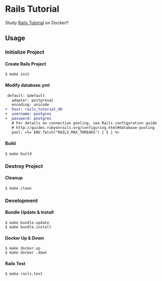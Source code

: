 # Rails Tutorial
Study [Rails Tutorial](https://railstutorial.jp/chapters/beginning?version=5.1) on Docker!!

## Usage
### Initialize Project
#### Create Rails Project
```
$ make init
```

#### Modify database.yml
```diff
 default: &default
   adapter: postgresql
   encoding: unicode
+  host: rails_tutorial_db
+  username: postgres
+  password: postgres
   # For details on connection pooling, see Rails configuration guide
   # http://guides.rubyonrails.org/configuring.html#database-pooling
   pool: <%= ENV.fetch("RAILS_MAX_THREADS") { 5 } %>
```

#### Build
```
$ make build
```

### Destroy Project
#### Cleanup
```
$ make clean
```

### Development
#### Bundle Update & Install
```
$ make bundle.update
$ make bundle.install
```

#### Docker Up & Down
```
$ make docker.up
$ make docker .down
```

#### Rails Test
```
$ make rails.test
```
